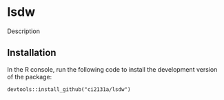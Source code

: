 # lsdw

Description

## Installation

In the R console, run the following code to install the development version of the package:

```{r}
devtools::install_github("ci2131a/lsdw")
```


